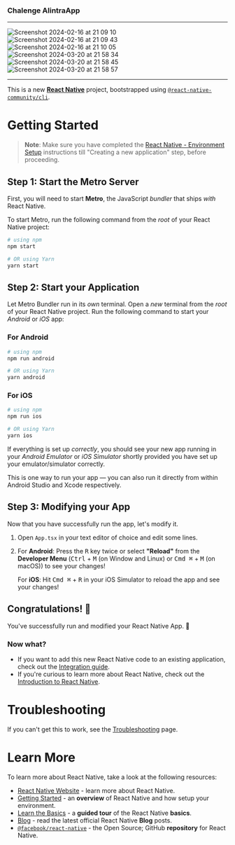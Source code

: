 ### Chalenge AlintraApp
-----------------------
![Screenshot 2024-02-16 at 21 09 10](https://github.com/caiogasparino/AlintraApp/assets/42823693/7938e963-4834-4d86-9d3d-3701043b72d9)
![Screenshot 2024-02-16 at 21 09 43](https://github.com/caiogasparino/AlintraApp/assets/42823693/451195f5-7864-4be2-bcf9-81f4be3ab418)
![Screenshot 2024-02-16 at 21 10 05](https://github.com/caiogasparino/AlintraApp/assets/42823693/e9363e2b-46c1-4f11-8dd2-0cfd102e33ed)
![Screenshot 2024-03-20 at 21 58 34](https://github.com/caiogasparino/AlintraApp/assets/42823693/d709ccb8-4a57-471c-a372-5b06eb7c24bf)
![Screenshot 2024-03-20 at 21 58 45](https://github.com/caiogasparino/AlintraApp/assets/42823693/a95ada00-2501-4755-aedd-7270ddb28713)
![Screenshot 2024-03-20 at 21 58 57](https://github.com/caiogasparino/AlintraApp/assets/42823693/0ab25ccc-92f3-44f4-8012-066b48f9a63c)


-----------------------

This is a new [**React Native**](https://reactnative.dev) project, bootstrapped using [`@react-native-community/cli`](https://github.com/react-native-community/cli).

# Getting Started

>**Note**: Make sure you have completed the [React Native - Environment Setup](https://reactnative.dev/docs/environment-setup) instructions till "Creating a new application" step, before proceeding.

## Step 1: Start the Metro Server

First, you will need to start **Metro**, the JavaScript _bundler_ that ships _with_ React Native.

To start Metro, run the following command from the _root_ of your React Native project:

```bash
# using npm
npm start

# OR using Yarn
yarn start
```

## Step 2: Start your Application

Let Metro Bundler run in its _own_ terminal. Open a _new_ terminal from the _root_ of your React Native project. Run the following command to start your _Android_ or _iOS_ app:

### For Android

```bash
# using npm
npm run android

# OR using Yarn
yarn android
```

### For iOS

```bash
# using npm
npm run ios

# OR using Yarn
yarn ios
```

If everything is set up _correctly_, you should see your new app running in your _Android Emulator_ or _iOS Simulator_ shortly provided you have set up your emulator/simulator correctly.

This is one way to run your app — you can also run it directly from within Android Studio and Xcode respectively.

## Step 3: Modifying your App

Now that you have successfully run the app, let's modify it.

1. Open `App.tsx` in your text editor of choice and edit some lines.
2. For **Android**: Press the <kbd>R</kbd> key twice or select **"Reload"** from the **Developer Menu** (<kbd>Ctrl</kbd> + <kbd>M</kbd> (on Window and Linux) or <kbd>Cmd ⌘</kbd> + <kbd>M</kbd> (on macOS)) to see your changes!

   For **iOS**: Hit <kbd>Cmd ⌘</kbd> + <kbd>R</kbd> in your iOS Simulator to reload the app and see your changes!

## Congratulations! :tada:

You've successfully run and modified your React Native App. :partying_face:

### Now what?

- If you want to add this new React Native code to an existing application, check out the [Integration guide](https://reactnative.dev/docs/integration-with-existing-apps).
- If you're curious to learn more about React Native, check out the [Introduction to React Native](https://reactnative.dev/docs/getting-started).

# Troubleshooting

If you can't get this to work, see the [Troubleshooting](https://reactnative.dev/docs/troubleshooting) page.

# Learn More

To learn more about React Native, take a look at the following resources:

- [React Native Website](https://reactnative.dev) - learn more about React Native.
- [Getting Started](https://reactnative.dev/docs/environment-setup) - an **overview** of React Native and how setup your environment.
- [Learn the Basics](https://reactnative.dev/docs/getting-started) - a **guided tour** of the React Native **basics**.
- [Blog](https://reactnative.dev/blog) - read the latest official React Native **Blog** posts.
- [`@facebook/react-native`](https://github.com/facebook/react-native) - the Open Source; GitHub **repository** for React Native.
